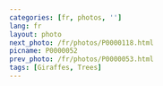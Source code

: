 ```yaml
---
categories: [fr, photos, '']
lang: fr
layout: photo
next_photo: /fr/photos/P0000118.html
picname: P0000052
prev_photo: /fr/photos/P0000053.html
tags: [Giraffes, Trees]
---
```

